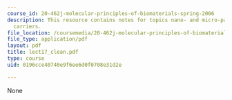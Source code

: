 ```yaml
---
course_id: 20-462j-molecular-principles-of-biomaterials-spring-2006
description: This resource contains notes for topics nano- and micro-particle drug
  carriers.
file_location: /coursemedia/20-462j-molecular-principles-of-biomaterials-spring-2006/0196cce40740e9f6ee6d0f0708e31d2e_lect17_clean.pdf
file_type: application/pdf
layout: pdf
title: lect17_clean.pdf
type: course
uid: 0196cce40740e9f6ee6d0f0708e31d2e

---
```

None